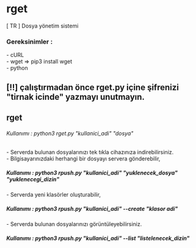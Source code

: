 # rget
[ TR ] Dosya yönetim sistemi

<h3>Gereksinimler : </h3>
  - cURL <br>
  - wget  => pip3 install wget <br>
  - python <br>

<h2> [!!] çalıştırmadan önce rget.py içine şifrenizi "tirnak icinde" yazmayı unutmayın.</h2>

<h2>rget</h2>
<h6>Kullanımı : python3 rget.py "kullanici_adi"  "dosya" </h6>
<p>
 - Serverda bulunan dosyalarınızı tek tıkla cihazınıza indirebilirsiniz.<br>
 - Bilgisayarınızdaki herhangi bir dosyayı servera gönderebilir,
 <h5>Kullanımı : python3 rpush.py "kullanici_adi"  "yuklenecek_dosya"   "yuklenecegi_dizin"  </h5>
 - Serverda yeni klasörler oluşturabilir,<br>
 <h5>Kullanımı : python3 rpush.py "kullanici_adi"  --create "klasor adi"</h5>
 - Serverda bulunan dosyalarınızı görüntüleyebilirsiniz.
 <h5>Kullanımı : python3 rpush.py "kullanici_adi"  --list "listelenecek_dizin"  </h5>

</p>
